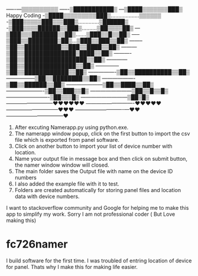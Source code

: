 —–-—▒▒▒▒▒▒▒▒▒▒
—–-▒███████████▒
—▒████▒▒▒▒▒▒▒███▒     Happy Coding
-▒████▒▒▒▒▒▒▒▒▒███▒……………….▒▒▒▒▒▒
-▒███▒▒▒▒▒███▒▒▒███▒…………..▒██████▒
-▒███▒▒▒▒██████▒▒███▒……….▒██▒▒▒▒██▒
—▒███▒▒▒███████▒▒██▒…….▒███▒▒█▒▒██▒
—–▒███▒▒████████▒██▒…▒███▒▒███▒▒██▒
——–▒██▒▒██████████▒▒███▒▒████▒▒██▒
———▒██▒▒██████████████▒████▒▒██▒
———-▒██▒▒█████████████████▒▒██▒
————▒██▒▒██████████████▒▒██▒
————–▒██▒▒████████████▒▒██▒
—————-▒██▒▒██████████▒▒██▒
—————–▒██▒▒████████▒▒██▒
——————-▒██▒▒██████▒▒██▒
———————▒██▒▒████▒▒██▒
———————-▒██▒▒███▒▒█▒
————————▒██▒▒█▒▒█▒
————————-▒██▒▒▒█▒
—————————▒██▒█▒
—————————♥♥♥♥♥♥
—————————-♥♥♥♥♥
——————————♥♥♥
—————————-—♥♥
———————————♥

1.  After excuting Namerapp.py using python.exe.
2. The namerapp window popup, click on the first button to import the csv file which is exported from panel software.
3. Click on another button to import your list of device number with location.
4. Name your output file in message box and then click on submit button, the namer  window window will closed.
5. The main folder saves the Output file with name on the device ID numbers
4. I also added the example file with it to test.
5. Folders are created automatically for storing panel files and location data with device numbers.

I want to stackoverflow community and Google for helping me to make this app to simplify my work.
Sorry I am not professional coder ( But Love making this)

# fc726namer
I build software for the first time. I was troubled of entring location of device for panel.  Thats why I make this for making life easier.
